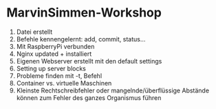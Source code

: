 # MarvinSimmen-Workshop
1. Datei erstellt
2. Befehle kennengelernt: add, commit, status...
4. Mit RaspberryPi verbunden
5. Nginx updated + installiert
6. Eigenen Webserver erstellt mit den default settings
7. Setting up server blocks
8. Probleme finden mit -t, Befehl
9. Container vs. virtuelle Maschinen
10. Kleinste Rechtschreibfehler oder mangelnde/überflüssige Abstände können zum Fehler des ganzes Organismus führen

